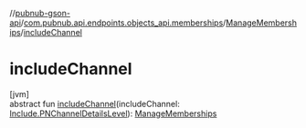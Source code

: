 //[pubnub-gson-api](../../../index.md)/[com.pubnub.api.endpoints.objects_api.memberships](../index.md)/[ManageMemberships](index.md)/[includeChannel](include-channel.md)

# includeChannel

[jvm]\
abstract fun [includeChannel](include-channel.md)(includeChannel: [Include.PNChannelDetailsLevel](../../com.pubnub.api.endpoints.objects_api.utils/-include/-p-n-channel-details-level/index.md)): [ManageMemberships](index.md)
